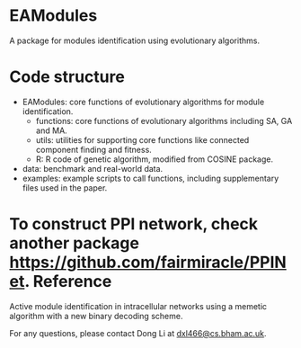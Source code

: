 EAModules
==============
A package for modules identification using evolutionary algorithms.

Code structure
==============
- EAModules: core functions of evolutionary algorithms for module identification.
	- functions: core functions of evolutionary algorithms including SA, GA and MA.
	- utils: utilities for supporting core functions like connected component finding and fitness.
	- R: R code of genetic algorithm, modified from COSINE package.
- data: benchmark and real-world data.
- examples: example scripts to call functions, including supplementary files used in the paper.

To construct PPI network, check another package https://github.com/fairmiracle/PPINet.
Reference
==============
Active module identification in intracellular networks using a memetic algorithm with a new binary decoding scheme.

For any questions, please contact Dong Li at dxl466@cs.bham.ac.uk.
